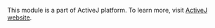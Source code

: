 This module is a part of ActiveJ platform. To learn more, visit [ActiveJ website](https://activej.io/async-io/net).